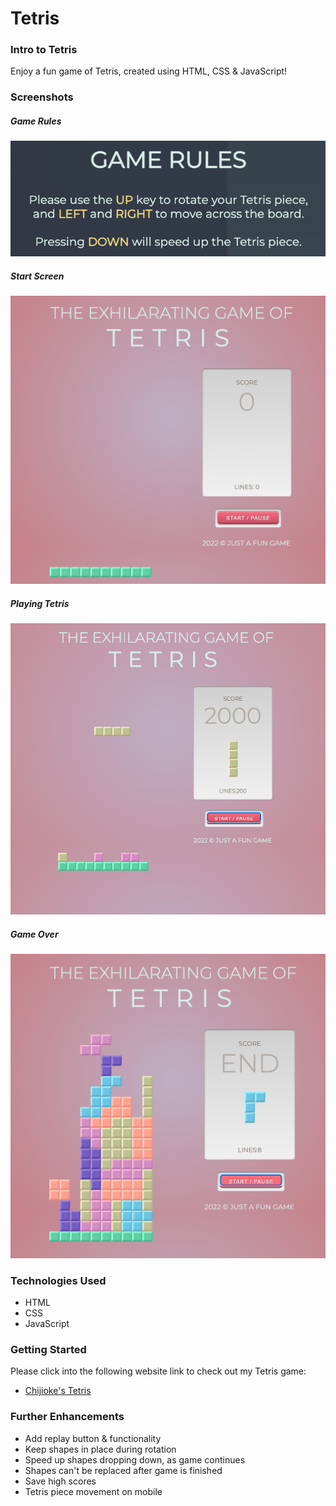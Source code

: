 # Tetris

### __Intro to Tetris__
Enjoy a fun game of Tetris, created using HTML, CSS & JavaScript!

### __Screenshots__

##### Game Rules
![Tetris Rules](/images/tetris_rules.png)

##### Start Screen
![Tetris Starting Screen](/images/tetris_start_screen.png)

##### Playing Tetris
![Tetris Play](/images/tetris_in_play.png)

##### Game Over
![Tetris Game Over](/images/tetris_endgame.png)

### __Technologies Used__
* HTML
* CSS
* JavaScript


### __Getting Started__
Please click into the following website link to check out my Tetris game: 
* [Chijioke's Tetris](https://cokorie.github.io/tetris/)

### __Further Enhancements__
* Add replay button & functionality
* Keep shapes in place during rotation
* Speed up shapes dropping down, as game continues
* Shapes can't be replaced after game is finished
* Save high scores
* Tetris piece movement on mobile
